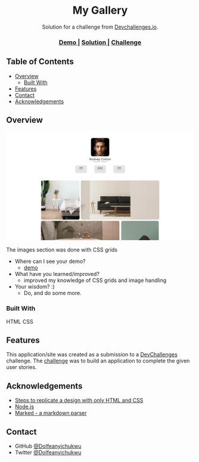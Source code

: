 <!-- Please update value in the {}  -->

<h1 align="center">My Gallery</h1>

<div align="center">
   Solution for a challenge from  <a href="http://devchallenges.io" target="_blank">Devchallenges.io</a>.
</div>

<div align="center">
  <h3>
    <a href="https://dogallery.surge.sh">
      Demo
    </a>
    <span> | </span>
    <a href="https://github.com/HIIfeanyichukwu/my-gallery">
      Solution
    </a>
    <span> | </span>
    <a href="https://devchallenges.io/challenges/gcbWLxG6wdennelX7b8I">
      Challenge
    </a>
  </h3>
</div>

<!-- TABLE OF CONTENTS -->

## Table of Contents

- [Overview](#overview)
  - [Built With](#built-with)
- [Features](#features)
- [Contact](#contact)
- [Acknowledgements](#acknowledgements)

<!-- OVERVIEW -->

## Overview

![screenshot](./assets/img/screenshot.png)

The images section was done with CSS grids

- Where can I see your demo?
  - [demo](https://dogallery.surge.sh)
- What have you learned/improved?
  - improved my knowledge of CSS grids and image handling
- Your wisdom? :)
  - Do, and do some more.

### Built With

<!-- This section should list any major frameworks that you built your project using. Here are a few examples.-->

HTML 
CSS
## Features


This application/site was created as a submission to a [DevChallenges](https://devchallenges.io/challenges) challenge. The [challenge](https://devchallenges.io/challenges/gcbWLxG6wdennelX7b8I) was to build an application to complete the given user stories.


## Acknowledgements


- [Steps to replicate a design with only HTML and CSS](https://devchallenges-blogs.web.app/how-to-replicate-design/)
- [Node.js](https://nodejs.org/)
- [Marked - a markdown parser](https://github.com/chjj/marked)

## Contact

- GitHub [@DoIfeanyichukwu](https://github.com/DoIfeanyichukwu)
- Twitter [@DoIfeanyichukwu](https://twitter.com/DoIfeanyichukwu)
